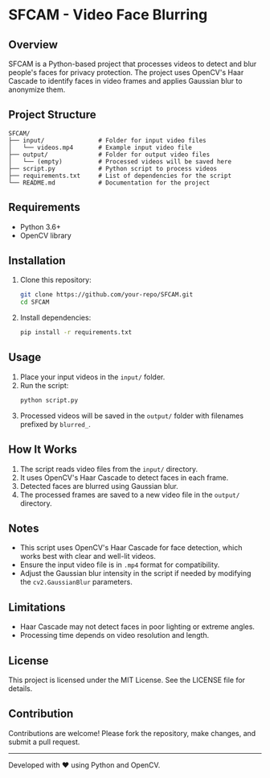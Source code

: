 # SFCAM - Video Face Blurring

## Overview
SFCAM is a Python-based project that processes videos to detect and blur people's faces for privacy protection. The project uses OpenCV's Haar Cascade to identify faces in video frames and applies Gaussian blur to anonymize them.

## Project Structure
```
SFCAM/
├── input/               # Folder for input video files
│   └── videos.mp4       # Example input video file
├── output/              # Folder for output video files
│   └── (empty)          # Processed videos will be saved here
├── script.py            # Python script to process videos
├── requirements.txt     # List of dependencies for the script
└── README.md            # Documentation for the project
```

## Requirements
- Python 3.6+
- OpenCV library

## Installation
1. Clone this repository:
   ```bash
   git clone https://github.com/your-repo/SFCAM.git
   cd SFCAM
   ```

2. Install dependencies:
   ```bash
   pip install -r requirements.txt
   ```

## Usage
1. Place your input videos in the `input/` folder.
2. Run the script:
   ```bash
   python script.py
   ```
3. Processed videos will be saved in the `output/` folder with filenames prefixed by `blurred_`.

## How It Works
1. The script reads video files from the `input/` directory.
2. It uses OpenCV's Haar Cascade to detect faces in each frame.
3. Detected faces are blurred using Gaussian blur.
4. The processed frames are saved to a new video file in the `output/` directory.

## Notes
- This script uses OpenCV's Haar Cascade for face detection, which works best with clear and well-lit videos.
- Ensure the input video file is in `.mp4` format for compatibility.
- Adjust the Gaussian blur intensity in the script if needed by modifying the `cv2.GaussianBlur` parameters.

## Limitations
- Haar Cascade may not detect faces in poor lighting or extreme angles.
- Processing time depends on video resolution and length.

## License
This project is licensed under the MIT License. See the LICENSE file for details.

## Contribution
Contributions are welcome! Please fork the repository, make changes, and submit a pull request.

---
Developed with ❤️ using Python and OpenCV.